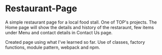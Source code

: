 # Restaurant-Page

A simple restaurant page for a local food stall. One of TOP's projects. The Home page will show the details and history of the restaraunt, few items under Menu and contact details in Contact Us page.

Created page using what I've learned so far. Use of classes, factory functions, module pattern, webpack and npm.
